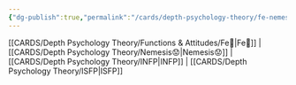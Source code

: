 ```yaml
---
{"dg-publish":true,"permalink":"/cards/depth-psychology-theory/fe-nemesis/","created":"2023-01-05T15:02:40.011+01:00","updated":"2023-04-23T14:41:50.159+02:00"}
---
```


[[CARDS/Depth Psychology Theory/Functions & Attitudes/Fe💉\|Fe💉]] | [[CARDS/Depth Psychology Theory/Nemesis😟\|Nemesis😟]] | [[CARDS/Depth Psychology Theory/INFP\|INFP]] | [[CARDS/Depth Psychology Theory/ISFP\|ISFP]]